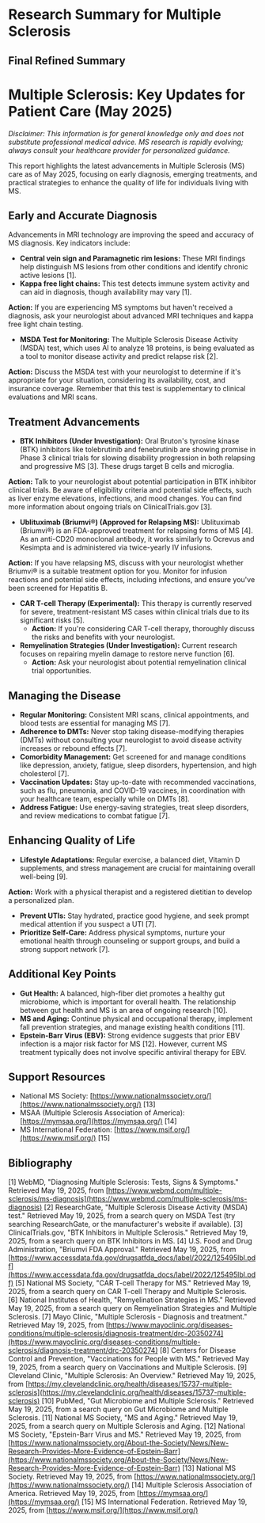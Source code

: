 # Research Summary for Multiple Sclerosis

## Final Refined Summary

# Multiple Sclerosis: Key Updates for Patient Care (May 2025)

*Disclaimer: This information is for general knowledge only and does not substitute professional medical advice. MS research is rapidly evolving; always consult your healthcare provider for personalized guidance.*

This report highlights the latest advancements in Multiple Sclerosis (MS) care as of May 2025, focusing on early diagnosis, emerging treatments, and practical strategies to enhance the quality of life for individuals living with MS.

## Early and Accurate Diagnosis

Advancements in MRI technology are improving the speed and accuracy of MS diagnosis. Key indicators include:

*   **Central vein sign and Paramagnetic rim lesions:** These MRI findings help distinguish MS lesions from other conditions and identify chronic active lesions [1].
*   **Kappa free light chains:** This test detects immune system activity and can aid in diagnosis, though availability may vary [1].

**Action:** If you are experiencing MS symptoms but haven't received a diagnosis, ask your neurologist about advanced MRI techniques and kappa free light chain testing.

*   **MSDA Test for Monitoring:** The Multiple Sclerosis Disease Activity (MSDA) test, which uses AI to analyze 18 proteins, is being evaluated as a tool to monitor disease activity and predict relapse risk [2].

**Action:** Discuss the MSDA test with your neurologist to determine if it's appropriate for your situation, considering its availability, cost, and insurance coverage. Remember that this test is supplementary to clinical evaluations and MRI scans.

## Treatment Advancements

*   **BTK Inhibitors (Under Investigation):** Oral Bruton's tyrosine kinase (BTK) inhibitors like tolebrutinib and fenebrutinib are showing promise in Phase 3 clinical trials for slowing disability progression in both relapsing and progressive MS [3]. These drugs target B cells and microglia.

**Action:** Talk to your neurologist about potential participation in BTK inhibitor clinical trials. Be aware of eligibility criteria and potential side effects, such as liver enzyme elevations, infections, and mood changes. You can find more information about ongoing trials on ClinicalTrials.gov [3].
*   **Ublituximab (Briumvi®) (Approved for Relapsing MS):** Ublituximab (Briumvi®) is an FDA-approved treatment for relapsing forms of MS [4]. As an anti-CD20 monoclonal antibody, it works similarly to Ocrevus and Kesimpta and is administered via twice-yearly IV infusions.

**Action:** If you have relapsing MS, discuss with your neurologist whether Briumvi® is a suitable treatment option for you. Monitor for infusion reactions and potential side effects, including infections, and ensure you've been screened for Hepatitis B.
*   **CAR T-cell Therapy (Experimental):** This therapy is currently reserved for severe, treatment-resistant MS cases within clinical trials due to its significant risks [5].
    *   **Action:** If you're considering CAR T-cell therapy, thoroughly discuss the risks and benefits with your neurologist.
*   **Remyelination Strategies (Under Investigation):** Current research focuses on repairing myelin damage to restore nerve function [6].
    *   **Action:** Ask your neurologist about potential remyelination clinical trial opportunities.

## Managing the Disease

*   **Regular Monitoring:** Consistent MRI scans, clinical appointments, and blood tests are essential for managing MS [7].
*   **Adherence to DMTs:** Never stop taking disease-modifying therapies (DMTs) without consulting your neurologist to avoid disease activity increases or rebound effects [7].
*   **Comorbidity Management:** Get screened for and manage conditions like depression, anxiety, fatigue, sleep disorders, hypertension, and high cholesterol [7].
*   **Vaccination Updates:** Stay up-to-date with recommended vaccinations, such as flu, pneumonia, and COVID-19 vaccines, in coordination with your healthcare team, especially while on DMTs [8].
*   **Address Fatigue:** Use energy-saving strategies, treat sleep disorders, and review medications to combat fatigue [7].

## Enhancing Quality of Life

*   **Lifestyle Adaptations:** Regular exercise, a balanced diet, Vitamin D supplements, and stress management are crucial for maintaining overall well-being [9].

**Action:** Work with a physical therapist and a registered dietitian to develop a personalized plan.
*   **Prevent UTIs:** Stay hydrated, practice good hygiene, and seek prompt medical attention if you suspect a UTI [7].
*   **Prioritize Self-Care:** Address physical symptoms, nurture your emotional health through counseling or support groups, and build a strong support network [7].

## Additional Key Points

*   **Gut Health:** A balanced, high-fiber diet promotes a healthy gut microbiome, which is important for overall health. The relationship between gut health and MS is an area of ongoing research [10].
*   **MS and Aging:** Continue physical and occupational therapy, implement fall prevention strategies, and manage existing health conditions [11].
*   **Epstein-Barr Virus (EBV):** Strong evidence suggests that prior EBV infection is a major risk factor for MS [12]. However, current MS treatment typically does not involve specific antiviral therapy for EBV.

## Support Resources

*   National MS Society: [https://www.nationalmssociety.org/](https://www.nationalmssociety.org/) [13]
*   MSAA (Multiple Sclerosis Association of America): [https://mymsaa.org/](https://mymsaa.org/) [14]
*   MS International Federation: [https://www.msif.org/](https://www.msif.org/) [15]

## Bibliography

[1] WebMD, "Diagnosing Multiple Sclerosis: Tests, Signs & Symptoms." Retrieved May 19, 2025, from [https://www.webmd.com/multiple-sclerosis/ms-diagnosis](https://www.webmd.com/multiple-sclerosis/ms-diagnosis)
[2] ResearchGate, "Multiple Sclerosis Disease Activity (MSDA) test." Retrieved May 19, 2025, from a search query on MSDA Test (try searching ResearchGate, or the manufacturer's website if available).
[3] ClinicalTrials.gov, "BTK Inhibitors in Multiple Sclerosis." Retrieved May 19, 2025, from a search query on BTK Inhibitors in MS.
[4] U.S. Food and Drug Administration, "Briumvi FDA Approval." Retrieved May 19, 2025, from [https://www.accessdata.fda.gov/drugsatfda_docs/label/2022/125495lbl.pdf](https://www.accessdata.fda.gov/drugsatfda_docs/label/2022/125495lbl.pdf)
[5] National MS Society, "CAR T-cell Therapy for MS." Retrieved May 19, 2025, from a search query on CAR T-cell Therapy and Multiple Sclerosis.
[6] National Institutes of Health, "Remyelination Strategies in MS." Retrieved May 19, 2025, from a search query on Remyelination Strategies and Multiple Sclerosis.
[7] Mayo Clinic, "Multiple Sclerosis - Diagnosis and treatment." Retrieved May 19, 2025, from [https://www.mayoclinic.org/diseases-conditions/multiple-sclerosis/diagnosis-treatment/drc-20350274](https://www.mayoclinic.org/diseases-conditions/multiple-sclerosis/diagnosis-treatment/drc-20350274)
[8] Centers for Disease Control and Prevention, "Vaccinations for People with MS." Retrieved May 19, 2025, from a search query on Vaccinations and Multiple Sclerosis.
[9] Cleveland Clinic, "Multiple Sclerosis: An Overview." Retrieved May 19, 2025, from [https://my.clevelandclinic.org/health/diseases/15737-multiple-sclerosis](https://my.clevelandclinic.org/health/diseases/15737-multiple-sclerosis)
[10] PubMed, "Gut Microbiome and Multiple Sclerosis." Retrieved May 19, 2025, from a search query on Gut Microbiome and Multiple Sclerosis.
[11] National MS Society, "MS and Aging." Retrieved May 19, 2025, from a search query on Multiple Sclerosis and Aging.
[12] National MS Society, "Epstein-Barr Virus and MS." Retrieved May 19, 2025, from [https://www.nationalmssociety.org/About-the-Society/News/New-Research-Provides-More-Evidence-of-Epstein-Barr](https://www.nationalmssociety.org/About-the-Society/News/New-Research-Provides-More-Evidence-of-Epstein-Barr)
[13] National MS Society. Retrieved May 19, 2025, from [https://www.nationalmssociety.org/](https://www.nationalmssociety.org/)
[14] Multiple Sclerosis Association of America. Retrieved May 19, 2025, from [https://mymsaa.org/](https://mymsaa.org/)
[15] MS International Federation. Retrieved May 19, 2025, from [https://www.msif.org/](https://www.msif.org/)
